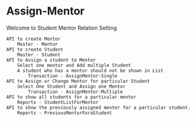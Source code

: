 # Assign-Mentor
Welcome to Student Mentor Relation Setting

    API to create Mentor
        Master - Mentor
    API to create Student
        Master - Student
    API to Assign a student to Mentor
        Select one mentor and Add multiple Student
        A student who has a mentor should not be shown in List
            Transaction - AssignMentor-Single
    API to Assign or Change Mentor for particular Student
        Select One Student and Assign one Mentor
            Transaction - AssignMentor-Multiple
    API to show all students for a particular mentor
        Reports - StudentListForMentor
    API to show the previously assigned mentor for a particular student.
        Reports - PreviousMentorForaStudent